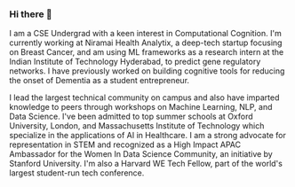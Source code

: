 ### Hi there 👋
I am a CSE Undergrad with a keen interest in Computational Cognition. I'm currently working at Niramai Health Analytix, a deep-tech startup focusing on Breast Cancer, and am using ML frameworks as a research intern at the Indian Institute of Technology Hyderabad, to predict gene regulatory networks. I have previously worked on building cognitive tools for reducing the onset of Dementia as a student entrepreneur. 

I lead the largest technical community on campus and also have imparted knowledge to peers through workshops on Machine Learning, NLP, and Data Science. I've been admitted to top summer schools at Oxford University, London, and Massachusetts Institute of Technology which specialize in the applications of AI in Healthcare. I am a strong advocate for representation in STEM and recognized as a High Impact APAC Ambassador for the Women In Data Science Community, an initiative by Stanford University. I'm also a Harvard WE Tech Fellow, part of the world's largest student-run tech conference.
<!--
**inirah02/inirah02** is a ✨ _special_ ✨ repository because its `README.md` (this file) appears on your GitHub profile.

Here are some ideas to get you started:

- 🔭 I’m currently working on ...
- 🌱 I’m currently learning ...
- 👯 I’m looking to collaborate on ...
- 🤔 I’m looking for help with ...
- 💬 Ask me about ...
- 📫 How to reach me: ...
- 😄 Pronouns: ...
- ⚡ Fun fact: ...
-->
